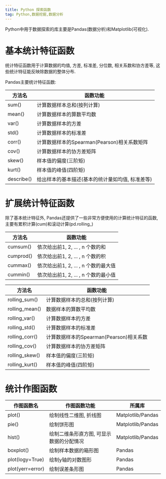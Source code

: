 ```yaml
---
title: Python 探索函数
tag: Python,数据挖掘,数据分析
---
```


Python中用于数据探索的库主要是Pandas(数据分析)和Matplotlib(可视化).

# 基本统计特征函数

统计特征函数用于计算数据的均值, 方差, 标准差, 分位数, 相关系数和协方差等, 这些统计特征能反映除数据的整体分布.

Pandas主要统计特征函数:

| 方法名        | 函数功能                           |
| ---------- | ------------------------------ |
| sum()      | 计算数据样本总和(按列计算)                 |
| mean()     | 计算数据样本的算数平均数                   |
| var()      | 计算数据样本的方差                      |
| std()      | 计算数据样本的标准差                     |
| corr()     | 计算数据样本的Spearman(Pearson)相关系数矩阵 |
| cov()      | 计算数据样本的协方差矩阵                   |
| skew()     | 样本值的偏度(三阶矩)                    |
| kurt()     | 样本值的峰值(四阶矩)                    |
| describe() | 给出样本的基本描述(基本的统计量如均值, 标准差等)     |

# 扩展统计特征函数

除了基本统计特征外, Pandas还提供了一些非常方便使用的计算统计特征的函数, 主要有累积计算(cum)和滚动计算(pd.rolling_)

| 方法名       | 函数功能                      |
| --------- | ------------------------- |
| cumsum()  | 依次给出前1, 2, ... , n 个数的和   |
| cumprod() | 依次给出前1, 2, ... , n 个数的积   |
| cummax()  | 依次给出前1, 2, ... , n 个数的最大值 |
| cummin()  | 依次给出前1, 2, ... , n 个数的最小值 |

| 方法名            | 函数功能                         |
| -------------- | ---------------------------- |
| rolling_sum()  | 计算数据样本的总和(按列计算)              |
| rolling_mean() | 数据样本的算数平均数                   |
| rolling_var()  | 计算数据样本的方差                    |
| rolling_std()  | 计算数据样本的标准差                   |
| rolling_corr() | 计算数据样本的Spearman(Pearson)相关系数 |
| rolling_cov()  | 计算数据样本的协方差矩阵                 |
| rolling_skew() | 样本值的偏度(三阶矩)                  |
| rolling_kurt() | 样本值的峰值(四阶矩)                  |

# 统计作图函数

| 作图函数名            | 作图函数功能                | 所属库               |
| ---------------- | --------------------- | ----------------- |
| plot()           | 绘制线性二维图, 折线图          | Matplotlib/Pandas |
| pie()            | 绘制饼形图                 | Matplotlib/Pandas |
| hist()           | 绘制二维条形直方图, 可显示数据的分配情况 | Matplotlib/Pandas |
| boxplot()        | 绘制样本数据的箱形图            | Pandas            |
| plot(logy=True)  | 绘制y轴的对数图形             | Pandas            |
| plot(yerr=error) | 绘制误差条形图               | Pandas            |

